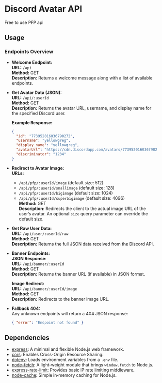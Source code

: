 # Discord Avatar API
Free to use PFP api 

## Usage

### Endpoints Overview

- **Welcome Endpoint:**  
  **URL:** `/api`  
  **Method:** GET  
  **Description:** Returns a welcome message along with a list of available endpoints.

- **Get Avatar Data (JSON):**  
  **URL:** `/api/:userId`  
  **Method:** GET  
  **Description:** Returns the avatar URL, username, and display name for the specified Discord user.
  
  **Example Response:**
  ```json
  {
    "id": "773952016036790272",
    "username": "yellowgreg",
    "display_name": "yellowgreg",
    "avatarUrl": "https://cdn.discordapp.com/avatars/773952016036790272/cfe9480144d80fbf9625abf9e66a0b9b.png?size=128",
    "discriminator": "1234"
  }
  ```

- **Redirect to Avatar Image:**  
  **URLs:**
  - `/api/pfp/:userId/image` (default size: 512)
  - `/api/pfp/:userId/smallimage` (default size: 128)
  - `/api/pfp/:userId/bigimage` (default size: 1024)
  - `/api/pfp/:userId/superbigimage` (default size: 4096)  
  **Method:** GET  
  **Description:** Redirects the client to the actual image URL of the user’s avatar. An optional `size` query parameter can override the default size.

- **Get Raw User Data:**  
  **URL:** `/api/user/:userId/raw`  
  **Method:** GET  
  **Description:** Returns the full JSON data received from the Discord API.

- **Banner Endpoints:**  
  **JSON Response:**  
  **URL:** `/api/banner/:userId`  
  **Method:** GET  
  **Description:** Returns the banner URL (if available) in JSON format.

  **Image Redirect:**  
  **URL:** `/api/banner/:userId/image`  
  **Method:** GET  
  **Description:** Redirects to the banner image URL.

- **Fallback 404:**  
  Any unknown endpoints will return a 404 JSON response:
  ```json
  { "error": "Endpoint not found" }
  ```

## Dependencies

- [express](https://www.npmjs.com/package/express): A minimal and flexible Node.js web framework.
- [cors](https://www.npmjs.com/package/cors): Enables Cross-Origin Resource Sharing.
- [dotenv](https://www.npmjs.com/package/dotenv): Loads environment variables from a `.env` file.
- [node-fetch](https://www.npmjs.com/package/node-fetch): A light-weight module that brings `window.fetch` to Node.js.
- [express-rate-limit](https://www.npmjs.com/package/express-rate-limit): Provides basic IP rate limiting middleware.
- [node-cache](https://www.npmjs.com/package/node-cache): Simple in‑memory caching for Node.js.


